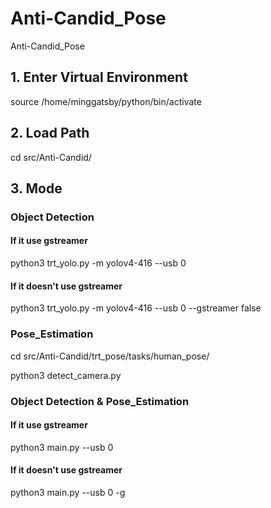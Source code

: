 # Anti-Candid_Pose
Anti-Candid_Pose

## 1. Enter Virtual Environment
source /home/minggatsby/python/bin/activate

## 2. Load Path
cd src/Anti-Candid/

## 3. Mode
### Object Detection

#### If it use gstreamer
python3 trt_yolo.py -m yolov4-416 --usb 0

#### If it doesn't use gstreamer
python3 trt_yolo.py -m yolov4-416 --usb 0 --gstreamer false 


### Pose_Estimation

cd src/Anti-Candid/trt_pose/tasks/human_pose/

python3 detect_camera.py


### Object Detection & Pose_Estimation

#### If it use gstreamer
python3 main.py --usb 0

#### If it doesn't use gstreamer
python3 main.py --usb 0 -g 
